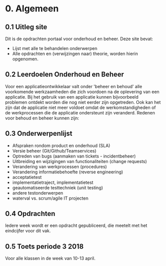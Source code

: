 # 0. Algemeen

## 0.1 Uitleg site
Dit is de opdrachten portaal voor onderhoud en beheer.
Deze site bevat:
- Lijst met alle te behandelen onderwerpen
- Alle opdrachten en (verwijzingen naar) theorie, worden hierin opgenomen.

## 0.2 Leerdoelen Onderhoud en Beheer

Voor een applicatieontwikkelaar valt onder 'beheer en behoud' alle voorkomende werkzaamheden die zich voordoen na de oplevering van een applicatie. Bij het gebruik van een applicatie kunnen bijvoorbeeld problemen ontdekt worden die nog niet eerder zijn opgetreden. Ook kan het zijn dat de applicatie niet meer voldoet omdat de werkomstandigheden of de werkprocessen die de applicatie ondersteunt zijn veranderd. Redenen voor behoud en beheer kunnen zijn:

## 0.3 Onderwerpenlijst

 - Afspraken rondom product en onderhoud (SLA)
 - Versie beheer (Git/Github/Teamservices)
 - Optreden van bugs (aanmaken van tickets - incidentbeheer)
 - Uitbreiding en wijzigingen van functionaliteiten (change requests)
 - Verandering van werkprocessen (procedures)
 - Verandering informatiebehoefte (reverse engineering)
 - acceptatietest
 - implementatietraject, implementatietest
 - geautomatiseerde testtechniek (unit testing)
 - andere testonderwerpen
 - waterval vs. scrum/agile IT projecten


## 0.4 Opdrachten

Iedere week wordt er een opdracht gepubliceerd, die meetelt met het eindcijfer voor dit vak.

## 0.5 Toets periode 3 2018

Voor alle klassen in de week van 10-13 april.

